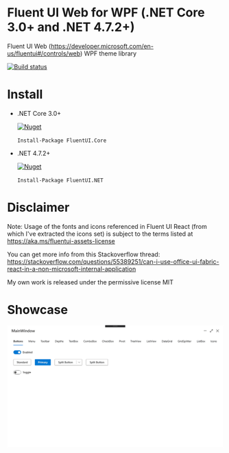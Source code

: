 # Fluent UI Web for WPF (.NET Core 3.0+ and .NET 4.7.2+)
Fluent UI Web (https://developer.microsoft.com/en-us/fluentui#/controls/web) WPF theme library

[![Build status](https://ci.appveyor.com/api/projects/status/3v82l8tinrom3utm?svg=true)](https://ci.appveyor.com/project/adospace/fluent-ui-xaml) 

# Install
- .NET Core 3.0+

  [![Nuget](https://img.shields.io/nuget/v/FluentUI.Core)](https://www.nuget.org/packages/FluentUI.Core) 
  
  `Install-Package FluentUI.Core`
  
- .NET 4.7.2+  

  [![Nuget](https://img.shields.io/nuget/v/FluentUI.NET)](https://www.nuget.org/packages/FluentUI.NET) 
  
  `Install-Package FluentUI.NET`

# Disclaimer
Note: Usage of the fonts and icons referenced in Fluent UI React (from which I've extracted the icons set) is subject to the terms listed at https://aka.ms/fluentui-assets-license

You can get more info from this Stackoverflow thread: https://stackoverflow.com/questions/55389251/can-i-use-office-ui-fabric-react-in-a-non-microsoft-internal-application

My own work is released under the permissive license MIT

# Showcase
![Showcase](gallery.gif)
